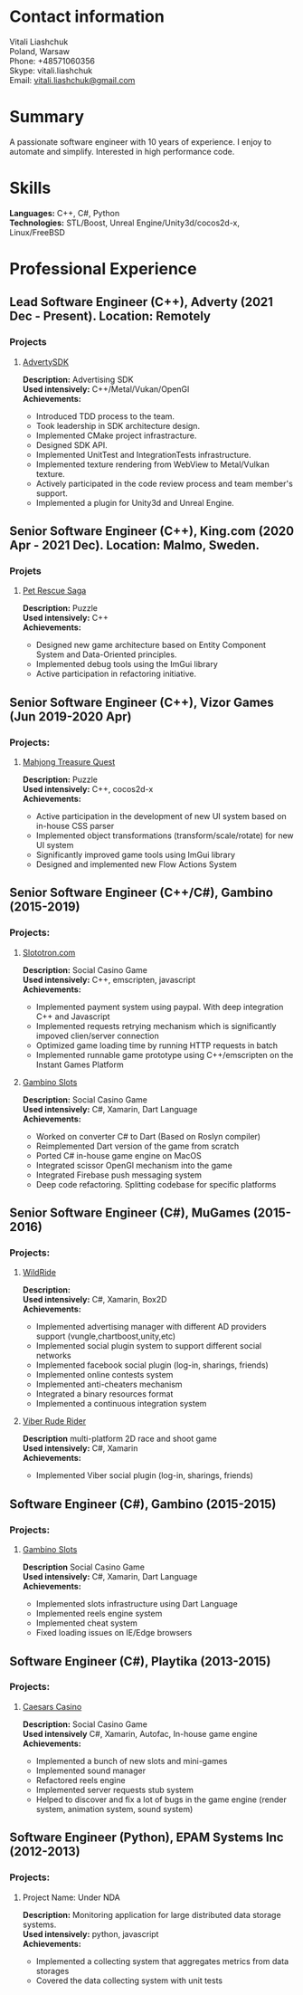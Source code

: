 

# Contact information

Vitali Liashchuk  
Poland, Warsaw  
Phone: +48571060356   
Skype: vitali.liashchuk   
Email: [vitali.liashchuk@gmail.com](mailto:vitali.liashchuk@gmail.com)


# Summary

A passionate software engineer with 10 years of experience. I enjoy to automate and simplify. Interested in high performance code.


# Skills

**Languages:** C++, C#, Python    
**Technologies:** STL/Boost, Unreal Engine/Unity3d/cocos2d-x, Linux/FreeBSD


# Professional Experience


## Lead Software Engineer (C++), Adverty (2021 Dec - Present). Location: Remotely


### Projects

1.  [AdvertySDK](http://adverty.com)

    **Description:** Advertising SDK    
    **Used intensively:** C++/Metal/Vukan/OpenGl   
    **Achievements:**
    
    -   Introduced TDD process to the team.
    -   Took leadership in SDK architecture design.
    -   Implemented CMake project infrastracture.
    -   Designed SDK API.
    -   Implemented UnitTest and IntegrationTests infrastructure.
    -   Implemented texture rendering from WebView to Metal/Vulkan texture.
    -   Actively participated in the code review process and team member's support.
    -   Implemented a plugin for Unity3d and Unreal Engine.


## Senior Software Engineer (C++), King.com (2020 Apr - 2021 Dec). Location: Malmo, Sweden.


### Projets

1.  [Pet Rescue Saga](https://apps.apple.com/se/app/pet-rescue-saga/id572821456)

    **Description:** Puzzle  
    **Used intensively:** C++  
    **Achievements:**
    
    -   Designed new game architecture based on Entity Component System and Data-Oriented principles.
    -   Implemented debug tools using the ImGui library
    -   Active participation in refactoring initiative.


## Senior Software Engineer (C++), Vizor Games (Jun 2019-2020 Apr)


### Projects:

1.  [Mahjong Treasure Quest](https://apps.apple.com/us/app/mahjong-treasure-quest/id1098189387)

    **Description:** Puzzle  
    **Used intensively:** C++, cocos2d-x  
    **Achievements:**
    
    -   Active participation in the development of new UI system based on in-house CSS parser
    -   Implemented object transformations (transform/scale/rotate) for new UI system
    -   Significantly improved game tools using ImGui library
    -   Designed and implemented new Flow Actions System


## Senior Software Engineer (C++/C#), Gambino (2015-2019)


### Projects:

1.  [Slototron.com](https:://slototron.com)

    **Description:** Social Casino Game  
    **Used intensively:** C++, emscripten, javascript  
    **Achievements:**
    
    -   Implemented payment system using paypal. With deep integration C++ and Javascript
    -   Implemented requests retrying mechanism which is significantly impoved clien/server connection
    -   Optimized game loading time by running HTTP requests in batch
    -   Implemented runnable game prototype using C++/emscripten on the Instant Games Platform

2.  [Gambino Slots](https://apps.apple.com/us/app/gambino-slots-machine-casino/id1339105679)

    **Description:** Social Casino Game  
    **Used intensively:** C#, Xamarin, Dart Language  
    **Achievements:**
    
    -   Worked on converter C# to Dart (Based on Roslyn compiler)
    -   Reimplemented  Dart version of the game from scratch
    -   Ported C# in-house game engine on MacOS
    -   Integrated scissor OpenGl mechanism into the game
    -   Integrated Firebase push messaging system
    -   Deep code refactoring. Splitting codebase for specific platforms


## Senior Software Engineer (C#), MuGames (2015-2016)


### Projects:

1.  [WildRide](https://www.youtube.com/watch?v=2PBA6-wSNi0)

    **Description:**   
    **Used intensively:** C#, Xamarin, Box2D  
    **Achievements:**
    
    -   Implemented advertising manager with different AD providers support (vungle,chartboost,unity,etc)
    -   Implemented social plugin system to support different social networks
    -   Implemented facebook social plugin (log-in, sharings, friends)
    -   Implemented online contests system
    -   Implemented anti-cheaters mechanism
    -   Integrated a binary resources format
    -   Implemented a continuous integration system

2.  [Viber Rude Rider](https://www.youtube.com/watch?v=l7paSgeKoFU)

    **Description** multi-platform 2D race and shoot game  
    **Used intensively:** C#, Xamarin  
    **Achievements:**
    
    -   Implemented Viber social plugin (log-in, sharings, friends)


## Software Engineer (C#), Gambino (2015-2015)


### Projects:

1.  [Gambino Slots](https://apps.apple.com/us/app/gambino-slots-machine-casino/id1339105679)

    **Description** Social Casino Game  
    **Used intensively:** C#, Xamarin, Dart Language  
    **Achievements:**
    
    -   Implemented slots infrastructure using Dart Language
    -   Implemented reels engine system
    -   Implemented cheat system
    -   Fixed loading issues on IE/Edge browsers


## Software Engineer (C#), Playtika (2013-2015)


### Projects:

1.  [Caesars Casino](https://apps.apple.com/us/app/caesars-casino-official-slots/id603097018)

    **Description:** Social Casino Game  
    **Used intensively** C#, Xamarin, Autofac, In-house game engine  
    **Achievements:**
    
    -   Implemented a bunch of new slots and mini-games
    -   Implemented sound manager
    -   Refactored reels engine
    -   Implemented server requests stub system
    -   Helped to discover and fix a lot of bugs in the game engine (render system, animation system, sound system)


## Software Engineer (Python), EPAM Systems Inc (2012-2013)


### Projects:

1.  Project Name: Under NDA

    **Description:** Monitoring application for large distributed data storage systems.  
    **Used intensively:** python, javascript  
    **Achievements:**
    
    -   Implemented a collecting system that aggregates metrics from data storages
    -   Covered the data collecting system with unit tests

